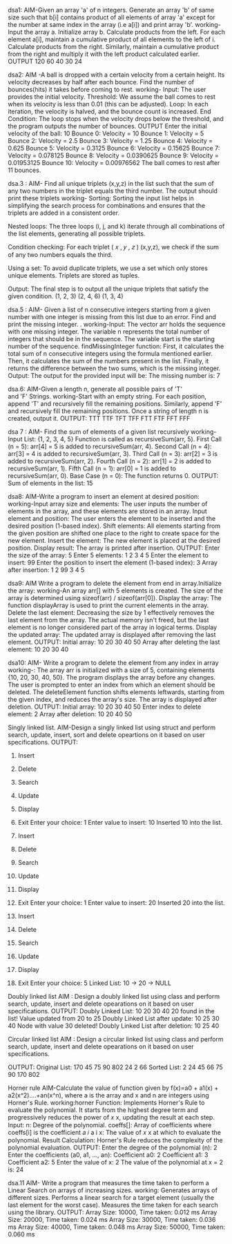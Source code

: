 dsa1: 
AIM-Given an array 'a' of n integers. Generate an array 'b' of same size such that b[i] contains product of all elements of array 'a' except for the number at same index in the array (i.e a[i]) and print array 'b'.
working- Input the array a.
Initialize array b.
Calculate products from the left.
For each element a[i], maintain a cumulative product of all elements to the left of i.
Calculate products from the right.
Similarly, maintain a cumulative product from the right and multiply it with the left product calculated earlier.
OUTPUT
120 60 40 30 24

dsa2:
AIM -A ball is dropped with a certain velocity from a certain height. Its velocity decreases by half after each bounce. Find the number of bounces(hits) it takes before coming to rest.
working- Input: The user provides the initial velocity.
Threshold: We assume the ball comes to rest when its velocity is less than 0.01 (this can be adjusted).
Loop: In each iteration, the velocity is halved, and the bounce count is increased.
End Condition: The loop stops when the velocity drops below the threshold, and the program outputs the number of bounces.
OUTPUT
Enter the initial velocity of the ball: 10
Bounce 0: Velocity = 10
Bounce 1: Velocity = 5
Bounce 2: Velocity = 2.5
Bounce 3: Velocity = 1.25
Bounce 4: Velocity = 0.625
Bounce 5: Velocity = 0.3125
Bounce 6: Velocity = 0.15625
Bounce 7: Velocity = 0.078125
Bounce 8: Velocity = 0.0390625
Bounce 9: Velocity = 0.01953125
Bounce 10: Velocity = 0.00976562
The ball comes to rest after 11 bounces.

dsa.3 :
AIM- Find all unique triplets (x,y,z) in the list such that the sum of any two numbers in the triplet equals the third number. The output should print these triplets 
working- Sorting: Sorting the input list helps in simplifying the search process for combinations and ensures that the triplets are added in a consistent order.

Nested loops: The three loops (i, j, and k) iterate through all combinations of the list elements, generating all possible triplets.

Condition checking: For each triplet 
(
𝑥
,
𝑦
,
𝑧
)
(x,y,z), we check if the sum of any two numbers equals the third.

Using a set: To avoid duplicate triplets, we use a set which only stores unique elements. Triplets are stored as tuples.

Output: The final step is to output all the unique triplets that satisfy the given condition.
(1, 2, 3)
(2, 4, 6)
(1, 3, 4)

dsa.5 : 
AIM- Given a list of n consecutive integers starting from a given number with one integer is missing from this list due to an error. Find and print the missing integer. .
working-Input:
The vector arr holds the sequence with one missing integer.
The variable n represents the total number of integers that should be in the sequence.
The variable start is the starting number of the sequence.
findMissingInteger function:
First, it calculates the total sum of n consecutive integers using the formula mentioned earlier.
Then, it calculates the sum of the numbers present in the list.
Finally, it returns the difference between the two sums, which is the missing integer.
Output: The output for the provided input will be:
The missing number is: 7

dsa.6: 
AIM-Given a length n, generate all possible pairs of 'T' and 'F' Strings.
working-Start with an empty string.
For each position, append 'T' and recursively fill the remaining positions.
Similarly, append 'F' and recursively fill the remaining positions.
Once a string of length n is created, output it.
OUTPUT:
TTT
TTF
TFT
TFF
FTT
FTF
FFT
FFF

dsa 7 :
AIM- Find the sum of elements of a given list recursively
working-
Input List: {1, 2, 3, 4, 5}
Function is called as recursiveSum(arr, 5).
First Call (n = 5):
arr[4] = 5 is added to recursiveSum(arr, 4).
Second Call (n = 4):
arr[3] = 4 is added to recursiveSum(arr, 3).
Third Call (n = 3):
arr[2] = 3 is added to recursiveSum(arr, 2).
Fourth Call (n = 2):
arr[1] = 2 is added to recursiveSum(arr, 1).
Fifth Call (n = 1):
arr[0] = 1 is added to recursiveSum(arr, 0).
Base Case (n = 0):
The function returns 0.
OUTPUT:
Sum of elements in the list: 15

dsa8:
AIM-Write a program to insert an element at desired position:
working-Input array size and elements: The user inputs the number of elements in the array, and these elements are stored in an array.
Input element and position: The user enters the element to be inserted and the desired position (1-based index).
Shift elements: All elements starting from the given position are shifted one place to the right to create space for the new element.
Insert the element: The new element is placed at the desired position.
Display result: The array is printed after insertion.
OUTPUT:
Enter the size of the array: 5
Enter 5 elements: 1 2 3 4 5
Enter the element to insert: 99
Enter the position to insert the element (1-based index): 3
Array after insertion: 1 2 99 3 4 5

dsa9: 
AIM Write a program to  delete the element from end in array.Initialize the array:
working-An array arr[] with 5 elements is created.
The size of the array is determined using sizeof(arr) / sizeof(arr[0]).
Display the array:
The function displayArray is used to print the current elements in the array.
Delete the last element:
Decreasing the size by 1 effectively removes the last element from the array.
The actual memory isn't freed, but the last element is no longer considered part of the array in logical terms.
Display the updated array:
The updated array is displayed after removing the last element.
OUTPUT:
Initial array: 10 20 30 40 50 
Array after deleting the last element: 10 20 30 40 

dsa10: 
AIM- Write a program to  delete the element from any index in array
working-: The array arr is initialized with a size of 5, containing elements {10, 20, 30, 40, 50}.
The program displays the array before any changes.
The user is prompted to enter an index from which an element should be deleted.
The deleteElement function shifts elements leftwards, starting from the given index, and reduces the array's size.
The array is displayed after deletion.
OUTPUT:
Initial array: 10 20 30 40 50 
Enter index to delete element: 2
Array after deletion: 10 20 40 50

Singly linked list. 
AIM-Design a singly linked list using struct and perform search, update, insert, sort and delete opeartions on it based on user specifications.
OUTPUT:
1. Insert
2. Delete
3. Search
4. Update
5. Display
6. Exit
Enter your choice: 1
Enter value to insert: 10
Inserted 10 into the list.

1. Insert
2. Delete
3. Search
4. Update
5. Display
6. Exit
Enter your choice: 1
Enter value to insert: 20
Inserted 20 into the list.

1. Insert
2. Delete
3. Search
4. Update
5. Display
6. Exit
Enter your choice: 5
Linked List: 10 -> 20 -> NULL

Doubly linked list
AIM : Design a doubly linked list using class and perform search, update, insert and delete opearations on it based on user specifications.
OUTPUT:
Doubly Linked List: 10 20 30 40 
20 found in the list!
Value updated from 20 to 25
Doubly Linked List after update: 10 25 30 40 
Node with value 30 deleted!
Doubly Linked List after deletion: 10 25 40 

Circular linked list
AIM : Design a circular linked list using class and perform search, update, insert and delete opearations on it based on user specifications.

OUTPUT:
Original List: 170 45 75 90 802 24 2 66 
Sorted List: 2 24 45 66 75 90 170 802 




Horner rule
AIM-Calculate the value of function given by f(x)=a0 + a1(x) + a2(x^2)....+an(x^n), where a is the array and x and n are integers using Horner's Rule.
working:horner Function: Implements Horner's Rule to evaluate the polynomial. It starts from the highest degree term and progressively reduces the power of 
𝑥
x, updating the result at each step.
Input:
n: Degree of the polynomial.
coeffs[]: Array of coefficients where coeffs[i] is the coefficient 
𝑎
𝑖
a 
i
​x: The value of 
𝑥
x at which to evaluate the polynomial.
Result Calculation: Horner's Rule reduces the complexity of the polynomial evaluation.
OUTPUT:
Enter the degree of the polynomial (n): 2
Enter the coefficients (a0, a1, ..., an):
Coefficient a0: 2
Coefficient a1: 3
Coefficient a2: 5
Enter the value of x: 2
The value of the polynomial at x = 2 is: 24


dsa.11
AIM- Write a program that measures the time taken to perform a Linear Search on arrays of increasing sizes.
working:
Generates arrays of different sizes.
Performs a linear search for a target element (usually the last element for the worst case).
Measures the time taken for each search using the <chrono> library.
OUTPUT:
Array Size: 10000, Time taken: 0.012 ms
Array Size: 20000, Time taken: 0.024 ms
Array Size: 30000, Time taken: 0.036 ms
Array Size: 40000, Time taken: 0.048 ms
Array Size: 50000, Time taken: 0.060 ms









